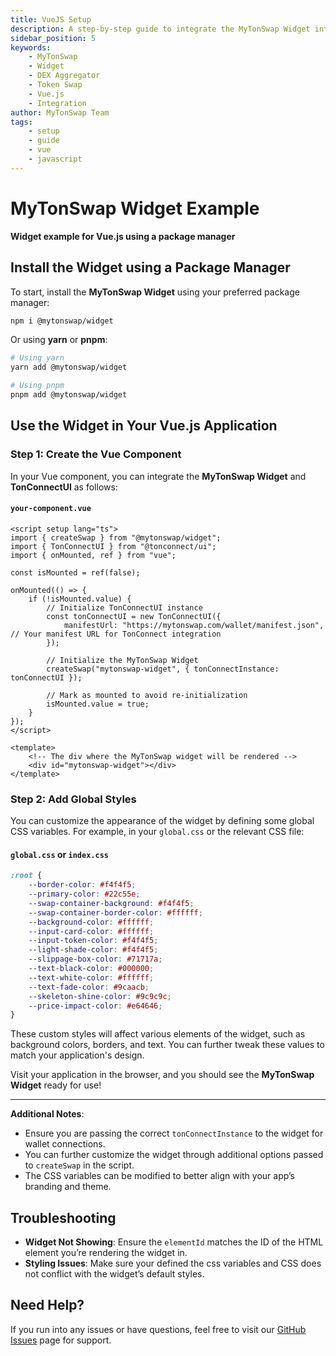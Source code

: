 ```yaml
---
title: VueJS Setup
description: A step-by-step guide to integrate the MyTonSwap Widget into your Vue.js application.
sidebar_position: 5
keywords:
    - MyTonSwap
    - Widget
    - DEX Aggregator
    - Token Swap
    - Vue.js
    - Integration
author: MyTonSwap Team
tags:
    - setup
    - guide
    - vue
    - javascript
---
```


# MyTonSwap Widget Example

**Widget example for Vue.js using a package manager**

## Install the Widget using a Package Manager

To start, install the **MyTonSwap Widget** using your preferred package manager:

```bash
npm i @mytonswap/widget
```

Or using **yarn** or **pnpm**:

```bash
# Using yarn
yarn add @mytonswap/widget

# Using pnpm
pnpm add @mytonswap/widget
```

## Use the Widget in Your Vue.js Application

### Step 1: Create the Vue Component

In your Vue component, you can integrate the **MyTonSwap Widget** and **TonConnectUI** as follows:

#### `your-component.vue`

```vue
<script setup lang="ts">
import { createSwap } from "@mytonswap/widget";
import { TonConnectUI } from "@tonconnect/ui";
import { onMounted, ref } from "vue";

const isMounted = ref(false);

onMounted(() => {
    if (!isMounted.value) {
        // Initialize TonConnectUI instance
        const tonConnectUI = new TonConnectUI({
            manifestUrl: "https://mytonswap.com/wallet/manifest.json", // Your manifest URL for TonConnect integration
        });

        // Initialize the MyTonSwap Widget
        createSwap("mytonswap-widget", { tonConnectInstance: tonConnectUI });

        // Mark as mounted to avoid re-initialization
        isMounted.value = true;
    }
});
</script>

<template>
    <!-- The div where the MyTonSwap widget will be rendered -->
    <div id="mytonswap-widget"></div>
</template>
```

### Step 2: Add Global Styles

You can customize the appearance of the widget by defining some global CSS variables. For example, in your `global.css` or the relevant CSS file:

#### `global.css` or `index.css`

```css
:root {
    --border-color: #f4f4f5;
    --primary-color: #22c55e;
    --swap-container-background: #f4f4f5;
    --swap-container-border-color: #ffffff;
    --background-color: #ffffff;
    --input-card-color: #ffffff;
    --input-token-color: #f4f4f5;
    --light-shade-color: #f4f4f5;
    --slippage-box-color: #71717a;
    --text-black-color: #000000;
    --text-white-color: #ffffff;
    --text-fade-color: #9caacb;
    --skeleton-shine-color: #9c9c9c;
    --price-impact-color: #e64646;
}
```

These custom styles will affect various elements of the widget, such as background colors, borders, and text. You can further tweak these values to match your application's design.

Visit your application in the browser, and you should see the **MyTonSwap Widget** ready for use!

---

**Additional Notes**:

-   Ensure you are passing the correct `tonConnectInstance` to the widget for wallet connections.
-   You can further customize the widget through additional options passed to `createSwap` in the script.
-   The CSS variables can be modified to better align with your app’s branding and theme.

## Troubleshooting

-   **Widget Not Showing**: Ensure the `elementId` matches the ID of the HTML element you’re rendering the widget in.
-   **Styling Issues**: Make sure your defined the css variables and CSS does not conflict with the widget’s default styles.

## Need Help?

If you run into any issues or have questions, feel free to visit our [GitHub Issues](https://github.com/Ho3einWave/mytonswap-widget/issues) page for support.
